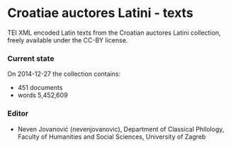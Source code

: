 # Croatiae auctores Latini - texts #

TEI XML encoded Latin texts from the Croatian auctores Latini collection, freely available under the CC-BY license.

### Current state ###
On 2014-12-27 the collection contains:

*  451 documents
*  words 5,452,609

### Editor ###

* Neven Jovanović (nevenjovanovic), Department of Classical Philology, Faculty of Humanities and Social Sciences, University of Zagreb